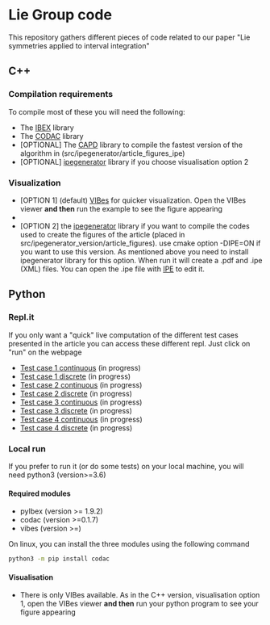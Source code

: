 # Lie Group code

This repository gathers different pieces of code related to our paper "Lie symmetries applied to interval integration" 


## C++

### Compilation requirements

To compile most of these you will need the following:
- The [IBEX](http://www.ibex-lib.org/) library
- The [CODAC](http://codac.io/) library
- [OPTIONAL] The [CAPD](http://capd.ii.uj.edu.pl/) library to compile the fastest version of the 
  algorithm in (src/ipegenerator/article_figures_ipe)
- [OPTIONAL] [ipegenerator](https://github.com/JulienDamers/ipe_generator) library if you choose 
  visualisation option 2

### Visualization
- [OPTION 1] (default)  [VIBes](https://enstabretagnerobotics.github.io/VIBES/) for quicker 
  visualization. Open the VIBes viewer **and then** run the example to see the figure appearing
- 
- [OPTION 2] the [ipegenerator](https://github.com/JulienDamers/ipe_generator) library if you 
  want to compile the codes used to create the figures of the article  (placed in 
  src/ipegenerator_version/article_figures). use cmake option -DIPE=ON if you want to use this 
  version. As mentioned above you need to install ipegenerator library for this option. When run 
  it will create a .pdf and .ipe (XML) files. You can open the .ipe file with [IPE](https://ipe.otfried.org/) to edit it.


## Python

### Repl.it

If you only want a "quick" live computation of the different test cases presented in the article 
you can access these different repl. Just click on "run" on the webpage

- [Test case 1 continuous]() (in progress)
- [Test case 1 discrete]() (in progress)
- [Test case 2 continuous]() (in progress)
- [Test case 2 discrete]() (in progress)
- [Test case 3 continuous]() (in progress)
- [Test case 3 discrete]() (in progress)
- [Test case 4 continuous]() (in progress)
- [Test case 4 discrete]() (in progress)


### Local run

If you prefer to run it (or do some tests) on your local machine, you will need python3 
(version>=3.6)


#### Required modules

- pyIbex (version >= 1.9.2)
- codac (version >=0.1.7)
- vibes (version >=)

On linux, you can install the three modules using the following command
```sh
python3 -m pip install codac
```

#### Visualisation

- There is only VIBes available. As in the C++ version, visualisation option 1, open the VIBes 
  viewer **and then** run your python program to see your figure appearing
